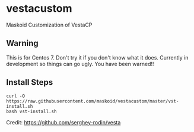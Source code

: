 # vestacustom
Maskoid Customization of VestaCP

## Warning

This is for Centos 7. Don't try it if you don't know what it does. Currently in development so things can go ugly. You have been warned!!

## Install Steps

```
curl -O https://raw.githubusercontent.com/maskoid/vestacustom/master/vst-install.sh
bash vst-install.sh

```

Credit:
https://github.com/serghey-rodin/vesta

